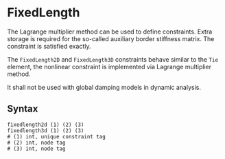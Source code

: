 # FixedLength

The Lagrange multiplier method can be used to define constraints. Extra storage is required for the so-called auxiliary
border stiffness matrix. The constraint is satisfied exactly.

The `FixedLength2D` and `FixedLength3D` constraints behave similar to the `Tie` element, the nonlinear constraint is
implemented via Lagrange multiplier method.

It shall not be used with global damping models in dynamic analysis.

## Syntax

```
fixedlength2d (1) (2) (3)
fixedlength3d (1) (2) (3)
# (1) int, unique constraint tag
# (2) int, node tag
# (3) int, node tag
```
